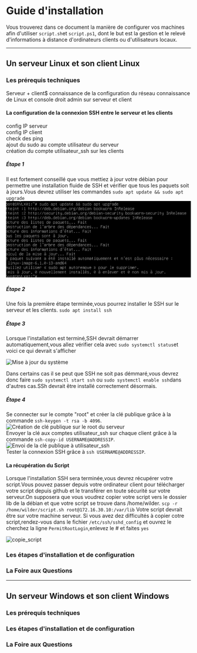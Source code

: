 # Guide d'installation

Vous trouverez dans ce document la manière de configurer vos machines afin d'utiliser ```script.sh```et ```script.ps1```, dont le but est la gestion et le relevé d'informations à distance d'ordinateurs clients ou d'utilisateurs locaux.  

---
## Un serveur Linux et son client Linux

### Les prérequis techniques
Serveur + client$
connaissance de la configuration du réseau
connaissance de Linux et console
droit admin sur serveur et client

#### La configuration de la connexion SSH entre le serveur et les clients
config IP serveur  
config IP client  
check des ping  
ajout du sudo au compte utilisateur du serveur  
création du compte utilisateur_ssh sur les clients  
##### Étape 1 
Il est fortement conseillé que vous mettiez à jour votre débian pour permettre une installation fluide de SSH et vérifier que tous les paquets soit à jours.Vous devrez utiliser les commandes ```sudo apt update && sudo apt upgrade```
![Mise à jour du système](./Images/Installation/Screen_ssh1.png) 
##### Étape 2
Une fois la première étape terminée,vous pourrez installer le SSH sur le serveur et les clients.
```sudo apt install ssh```
##### Étape 3
Lorsque l'installation est terminé,SSH devrait démarrer automatiquement,vous allez vérifier cela avec ```sudo systemctl status```et voici ce qui devrait s'afficher

![Mise à jour du système](./Images/Installation/screen_ssh3.png) 

Dans certains cas il se peut que SSH ne soit pas démmaré,vous devrez donc faire ```sudo systemctl start ssh``` ou ```sudo systemctl enable ssh```dans d'autres cas.SSh devrait être installé correctement désormais.
##### Étape 4
Se connecter sur le compte "root" et créer la clé publique grâce à la commande ```ssh-keygen -t rsa -b 4096```.  
![Création de clé publique sur le root du serveur](./Images/Installation/creation_cle_publique.png)  
Envoyer la clé aux comptes utilisateur_ssh sur chaque client grâce à la commande ```ssh-copy-id USERNAME@ADDRESSIP```.  
![Envoi de la clé publique à utilisateur_ssh](./Images/Installation/transfert_cle_publique.png)  
Tester la connexion SSH grâce à ```ssh USERNAME@ADDRESSIP```.  

#### La récupération du Script
Lorsque l'installation SSH sera terminée,vous devrez récupérer votre script.Vous pouvez passer depuis votre ordinateur client pour télécharger votre script depuis github et le transférer en toute sécurité sur votre serveur.On supposera que vous voudrez copier votre script vers le dossier lib de la débian et que votre script se trouve dans /home/wilder.
```scp -r /home/wilder/script.sh root@172.16.30.10:/var/lib```
Votre script devrait être sur votre machine serveur.
Si vous avez dez difficultés à copier cotre script,rendez-vous dans le fichier ```/etc/ssh/sshd_config``` et ouvrez le
cherchez la ligne ```PermitRootLogin```,enlevez le # et faites ```yes```


![copie_script](./Images/Installation/Scp.png)  


### Les étapes d'installation et de configuration

### La Foire aux Questions


---
## Un serveur Windows et son client Windows

### Les prérequis techniques

### Les étapes d'installation et de configuration

### La Foire aux Questions
